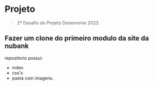 # Projeto
> 2º Desafio do Projeto Desenvolve 2023.
    
## Fazer um clone do primeiro modulo da site da nubank

repositorio possui:
* index
* css's
* pasta com imagens.
